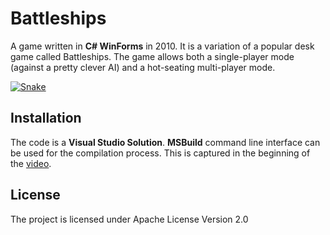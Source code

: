 # Battleships

A game written in **C# WinForms** in 2010. It is a variation of a popular desk game called Battleships. 
The game allows both a single-player mode (against a pretty clever AI) and a hot-seating multi-player mode.

[![Snake](http://img.youtube.com/vi/EU-zVCK77P4/0.jpg)](http://www.youtube.com/watch?v=EU-zVCK77P4 "Snake")

## Installation

The code is a **Visual Studio Solution**. **MSBuild** command line interface can be used for the compilation process.
This is captured in the beginning of the [video](https://www.youtube.com/watch?v=EU-zVCK77P4).

## License

The project is licensed under Apache License Version 2.0

